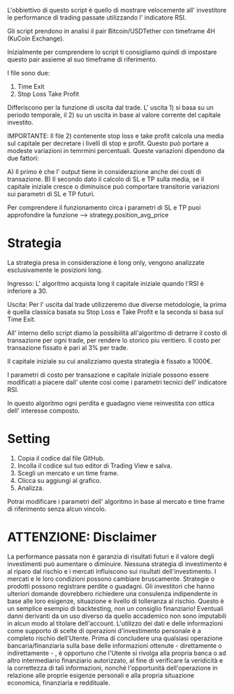 L'obbiettivo di questo script è quello di mostrare velocemente all' investitore le performance di trading passate utilizzando l' indicatore RSI. 

Gli script prendono in analisi il pair Bitcoin/USDTether con timeframe 4H (KuCoin Exchange).

Inizialmente per comprendere lo script ti consigliamo quindi di impostare questo pair assieme al suo timeframe di riferimento. 

I file sono due: 

1) Time Exit 
2) Stop Loss Take Profit 

Differiscono per la funzione di uscita dal trade. L' uscita 1) si basa su un periodo temporale, il 2) su un uscita in base al valore corrente del capitale investito. 

IMPORTANTE: Il file 2) contenente stop loss e take profit calcola una media sul capitale per decretare i livelli di stop e profit. Questo può portare a modeste variazioni in temrmini percentuali. Queste variazioni dipendono da due fattori:

A) Il primo è che l' output tiene in considerazione anche dei costi di transazione.
B) Il secondo dato il calcolo di SL e TP sulla media, se il capitale iniziale cresce o diminuisce può comportare transitorie variazioni sui parametri di SL e TP futuri.

Per comprendere il funzionamento circa i parametri di SL e TP puoi approfondire la funzione --> strategy.position_avg_price

# Strategia
La strategia presa in considerazione è long only, vengono analizzate esclusivamente le posizioni long. 

Ingresso: L' algoritmo acquista long il capitale iniziale quando l'RSI è inferiore a 30. 

Uscita: Per l' uscita dal trade utilizzeremo due diverse metodologie, la prima è quella classica basata su Stop Loss e Take Profit e la seconda si basa sul Time Exit. 

All' interno dello script diamo la possibilità all'algoritmo di detrarre il costo di transazione per ogni trade, per rendere lo storico piu veritiero. 
Il costo per transazione fissato è pari al 3% per trade. 

Il capitale iniziale su cui analizziamo questa strategia è fissato a 1000€. 

I parametri di costo per transazione e capitale iniziale possono essere modificati a piacere dall' utente cosi come i parametri tecnici dell' indicatore RSI.

In questo algoritmo ogni perdita e guadagno viene reinvestita con ottica dell' interesse composto.

# Setting 

1) Copia il codice dal file GitHub. 
2) Incolla il codice sul tuo editor di Trading View e salva.
3) Scegli un mercato e un time frame. 
4) Clicca su aggiungi al grafico. 
5) Analizza. 

Potrai modificare i parametri dell' algoritmo in base al mercato e time frame di riferimento senza alcun vincolo. 

# ATTENZIONE: Disclaimer 

La performance passata non è garanzia di risultati futuri e il valore degli investimenti può aumentare o diminuire. Nessuna strategia di investimento è al riparo dal rischio e i mercati influiscono sui risultati dell'investimento. I mercati e le loro condizioni possono cambiare bruscamente. Strategie o prodotti possono registrare perdite o guadagni. Gli investitori che hanno ulteriori domande dovrebbero richiedere una consulenza indipendente in base alle loro esigenze, situazione e livello di tolleranza al rischio. Questo è un semplice esempio di backtesting, non un consiglio finanziario! Eventuali danni derivanti da un uso diverso da quello accademico non sono imputabili in alcun modo al titolare dell'account.  L'utilizzo dei dati e delle informazioni come supporto di scelte di operazioni d'investimento personale è a completo rischio dell'Utente. Prima di concludere una qualsiasi operazione bancaria/finanziaria sulla base delle informazioni ottenute - direttamente o indirettamente - , è opportuno che l'Utente si rivolga alla propria banca o ad altro intermediario finanziario autorizzato, al fine di verificare la veridicità e la correttezza di tali informazioni, nonché l'opportunità dell'operazione in relazione alle proprie esigenze personali e alla propria situazione economica, finanziaria e reddituale.
